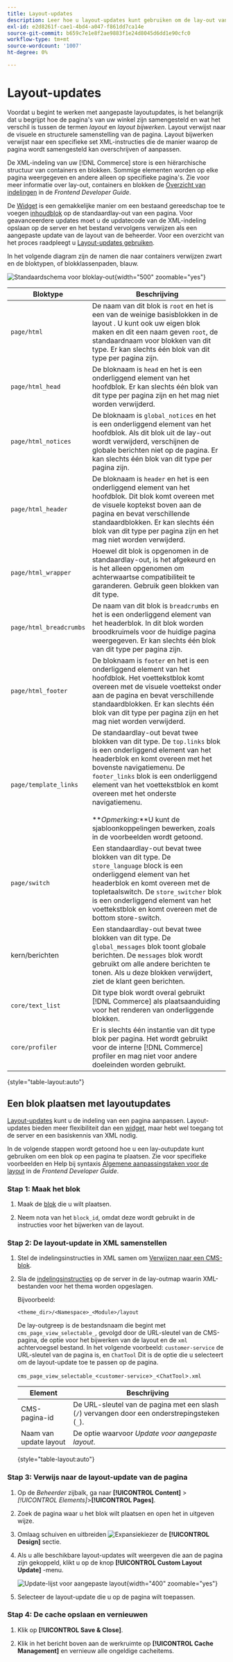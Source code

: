 ```yaml
---
title: Layout-updates
description: Leer hoe u layout-updates kunt gebruiken om de lay-out van een pagina aan te passen.
exl-id: e2d8261f-cae1-4bd4-a047-f861dd7ca14e
source-git-commit: b659c7e1e8f2ae9883f1e24d8045d6dd1e90cfc0
workflow-type: tm+mt
source-wordcount: '1007'
ht-degree: 0%

---
```


# Layout-updates

Voordat u begint te werken met aangepaste layoutupdates, is het belangrijk dat u begrijpt hoe de pagina&#39;s van uw winkel zijn samengesteld en wat het verschil is tussen de termen *layout* en *layout bijwerken*. Layout verwijst naar de visuele en structurele samenstelling van de pagina. Layout bijwerken verwijst naar een specifieke set XML-instructies die de manier waarop de pagina wordt samengesteld kan overschrijven of aanpassen.

De XML-indeling van uw [!DNL Commerce] store is een hiërarchische structuur van containers en blokken. Sommige elementen worden op elke pagina weergegeven en andere alleen op specifieke pagina&#39;s. Zie voor meer informatie over lay-out, containers en blokken de [Overzicht van indelingen](https://developer.adobe.com/commerce/frontend-core/guide/layouts/) in de _Frontend Developer Guide_.

De [Widget](widgets.md) is een gemakkelijke manier om een bestaand gereedschap toe te voegen [inhoudblok](blocks.md) op de standaardlay-out van een pagina. Voor geavanceerdere updates moet u de updatecode van de XML-indeling opslaan op de server en het bestand vervolgens verwijzen als een aangepaste update van de layout van de beheerder. Voor een overzicht van het proces raadpleegt u [Layout-updates gebruiken](layout-updates.md#place-a-block-using-layout-updates).

In het volgende diagram zijn de namen die naar containers verwijzen zwart en de bloktypen, of blokklassenpaden, blauw.

![Standaardschema voor bloklay-out](./assets/page-layout-default.png){width="500" zoomable="yes"}

| Bloktype | Beschrijving |
|--- |--- |
| `page/html` | De naam van dit blok is `root` en het is een van de weinige basisblokken in de layout . U kunt ook uw eigen blok maken en dit een naam geven `root`, de standaardnaam voor blokken van dit type. Er kan slechts één blok van dit type per pagina zijn. |
| `page/html_head` | De bloknaam is `head` en het is een onderliggend element van het hoofdblok. Er kan slechts één blok van dit type per pagina zijn en het mag niet worden verwijderd. |
| `page/html_notices` | De bloknaam is `global_notices` en het is een onderliggend element van het hoofdblok. Als dit blok uit de lay-out wordt verwijderd, verschijnen de globale berichten niet op de pagina. Er kan slechts één blok van dit type per pagina zijn. |
| `page/html_header` | De bloknaam is `header` en het is een onderliggend element van het hoofdblok. Dit blok komt overeen met de visuele koptekst boven aan de pagina en bevat verschillende standaardblokken. Er kan slechts één blok van dit type per pagina zijn en het mag niet worden verwijderd. |
| `page/html_wrapper` | Hoewel dit blok is opgenomen in de standaardlay-out, is het afgekeurd en is het alleen opgenomen om achterwaartse compatibiliteit te garanderen. Gebruik geen blokken van dit type. |
| `page/html_breadcrumbs` | De naam van dit blok is `breadcrumbs` en het is een onderliggend element van het headerblok. In dit blok worden broodkruimels voor de huidige pagina weergegeven. Er kan slechts één blok van dit type per pagina zijn. |
| `page/html_footer` | De bloknaam is `footer` en het is een onderliggend element van het hoofdblok. Het voettekstblok komt overeen met de visuele voettekst onder aan de pagina en bevat verschillende standaardblokken. Er kan slechts één blok van dit type per pagina zijn en het mag niet worden verwijderd. |
| `page/template_links` | De standaardlay-out bevat twee blokken van dit type. De `top.links` blok is een onderliggend element van het headerblok en komt overeen met het bovenste navigatiemenu. De `footer_links` blok is een onderliggend element van het voettekstblok en komt overeen met het onderste navigatiemenu. <br/><br/>**_Opmerking:_**U kunt de sjabloonkoppelingen bewerken, zoals in de voorbeelden wordt getoond. |
| `page/switch` | Een standaardlay-out bevat twee blokken van dit type. De `store_language` block is een onderliggend element van het headerblok en komt overeen met de topletaalswitch. De `store_switcher` blok is een onderliggend element van het voettekstblok en komt overeen met de bottom store-switch. |
| kern/berichten | Een standaardlay-out bevat twee blokken van dit type. De `global_messages` blok toont globale berichten. De `messages` blok wordt gebruikt om alle andere berichten te tonen. Als u deze blokken verwijdert, ziet de klant geen berichten. |
| `core/text_list` | Dit type blok wordt overal gebruikt [!DNL Commerce] als plaatsaanduiding voor het renderen van onderliggende blokken. |
| `core/profiler` | Er is slechts één instantie van dit type blok per pagina. Het wordt gebruikt voor de interne [!DNL Commerce] profiler en mag niet voor andere doeleinden worden gebruikt. |

{style="table-layout:auto"}

## Een blok plaatsen met layoutupdates

[Layout-updates](layout-updates.md) kunt u de indeling van een pagina aanpassen. Layout-updates bieden meer flexibiliteit dan een [widget](widgets.md), maar hebt wel toegang tot de server en een basiskennis van XML nodig.

In de volgende stappen wordt getoond hoe u een lay-outupdate kunt gebruiken om een blok op een pagina te plaatsen. Zie voor specifieke voorbeelden en Help bij syntaxis [Algemene aanpassingstaken voor de layout](https://developer.adobe.com/commerce/frontend-core/guide/layouts/) in de _Frontend Developer Guide_.

### Stap 1: Maak het blok

1. Maak de [blok](block-add.md) die u wilt plaatsen.

1. Neem nota van het `block_id`, omdat deze wordt gebruikt in de instructies voor het bijwerken van de layout.

### Stap 2: De layout-update in XML samenstellen

1. Stel de indelingsinstructies in XML samen om [Verwijzen naar een CMS-blok](https://developer.adobe.com/commerce/frontend-core/guide/layouts/xml-manage/).

1. Sla de [indelingsinstructies](https://developer.adobe.com/commerce/frontend-core/guide/layouts/xml-instructions/) op de server in de lay-outmap waarin XML-bestanden voor het thema worden opgeslagen.

   Bijvoorbeeld:

   `<theme_dir>/<Namespace>_<Module>/layout`

   De lay-outgreep is de bestandsnaam die begint met `cms_page_view_selectable_`, gevolgd door de URL-sleutel van de CMS-pagina, de optie voor het bijwerken van de layout en de `xml` achtervoegsel bestand. In het volgende voorbeeld: `customer-service` de URL-sleutel van de pagina is, en `ChatTool` Dit is de optie die u selecteert om de layout-update toe te passen op de pagina.

   `cms_page_view_selectable_`&lt;`customer-service`>`_`&lt;`ChatTool`>`.xml`

   | Element | Beschrijving |
   |--- |--- |
   | CMS-pagina-id | De URL-sleutel van de pagina met een slash (`/`) vervangen door een onderstrepingsteken (`_`). |
   | Naam van update layout | De optie waarvoor _Update voor aangepaste layout_. |

   {style="table-layout:auto"}

### Stap 3: Verwijs naar de layout-update van de pagina

1. Op de _Beheerder_ zijbalk, ga naar **[!UICONTROL Content]** > _[!UICONTROL Elements]_>**[!UICONTROL Pages]**.

1. Zoek de pagina waar u het blok wilt plaatsen en open het in uitgeven wijze.

1. Omlaag schuiven en uitbreiden ![Expansiekiezer](../assets/icon-display-expand.png) de **[!UICONTROL Design]** sectie.

1. Als u alle beschikbare layout-updates wilt weergeven die aan de pagina zijn gekoppeld, klikt u op de knop **[!UICONTROL Custom Layout Update]** -menu.

   ![Update-lijst voor aangepaste layout](./assets/page-design-custom-layout-update.png){width="400" zoomable="yes"}

1. Selecteer de layout-update die u op de pagina wilt toepassen.

### Stap 4: De cache opslaan en vernieuwen

1. Klik op **[!UICONTROL Save & Close]**.

1. Klik in het bericht boven aan de werkruimte op **[!UICONTROL Cache Management]** en vernieuw alle ongeldige cacheitems.
